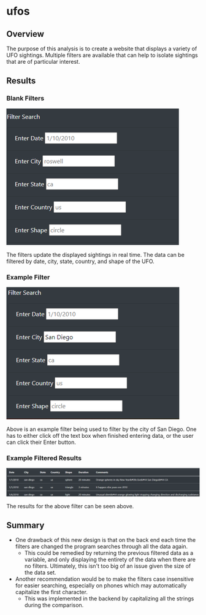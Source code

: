 # ufos

## Overview
The purpose of this analysis is to create a website that displays a variety of UFO sightings.
Multiple filters are available that can help to isolate sightings that are of particular interest.
## Results

### Blank Filters
![blank filters](/Resources/no_data_filters.png)

The filters update the displayed sightings in real time.
The data can be filtered by date, city, state, country, and shape of the UFO.

### Example Filter
![example filter](/Resources/example_data_filter.png)

Above is an example filter being used to filter by the city of San Diego.
One has to either click off the text box when finished entering data, or the user can click their Enter button.

### Example Filtered Results
![example filtered results](/Resources/example_filtered_results.png)

The results for the above filter can be seen above.
## Summary

- One drawback of this new design is that on the back end each time the filters are changed the program searches through all the data again.
  - This could be remedied by returning the previous filtered data as a variable, and only displaying the entirety of the data when there are no filters.
    Ultimately, this isn't too big of an issue given the size of the data set.
- Another recommendation would be to make the filters case insensitive for easier searching, especially on phones which may automatically capitalize the first character.
  - This was implemented in the backend by capitalizing all the strings during the comparison.

